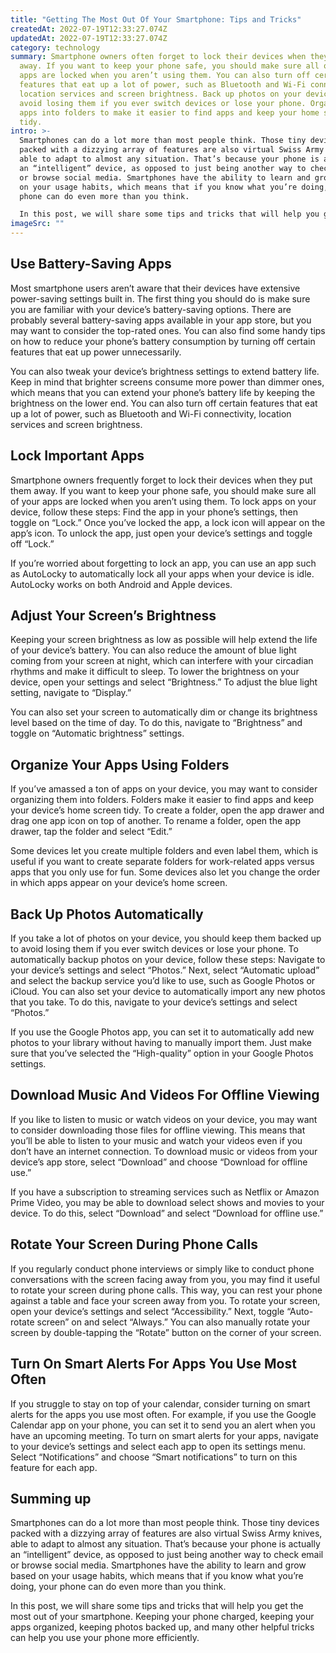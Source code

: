 ```yaml
---
title: "Getting The Most Out Of Your Smartphone: Tips and Tricks"
createdAt: 2022-07-19T12:33:27.074Z
updatedAt: 2022-07-19T12:33:27.074Z
category: technology
summary: Smartphone owners often forget to lock their devices when they put them
  away. If you want to keep your phone safe, you should make sure all of your
  apps are locked when you aren’t using them. You can also turn off certain
  features that eat up a lot of power, such as Bluetooth and Wi-Fi connectivity,
  location services and screen brightness. Back up photos on your device to
  avoid losing them if you ever switch devices or lose your phone. Organize your
  apps into folders to make it easier to find apps and keep your home screen
  tidy.
intro: >-
  Smartphones can do a lot more than most people think. Those tiny devices
  packed with a dizzying array of features are also virtual Swiss Army knives,
  able to adapt to almost any situation. That’s because your phone is actually
  an “intelligent” device, as opposed to just being another way to check email
  or browse social media. Smartphones have the ability to learn and grow based
  on your usage habits, which means that if you know what you’re doing, your
  phone can do even more than you think. 

  In this post, we will share some tips and tricks that will help you get the most out of your smartphone. Keeping reading for useful advice on how to use your smartphone more efficiently, how to store photos properly so they take up less space on your device, how to download apps that won’t chew up memory unnecessarily and many other helpful tricks you didn’t know about!
imageSrc: ""
---
```


## Use Battery-Saving Apps

Most smartphone users aren’t aware that their devices have extensive power-saving settings built in. The first thing you should do is make sure you are familiar with your device’s battery-saving options. There are probably several battery-saving apps available in your app store, but you may want to consider the top-rated ones. You can also find some handy tips on how to reduce your phone’s battery consumption by turning off certain features that eat up power unnecessarily.

You can also tweak your device’s brightness settings to extend battery life. Keep in mind that brighter screens consume more power than dimmer ones, which means that you can extend your phone’s battery life by keeping the brightness on the lower end. You can also turn off certain features that eat up a lot of power, such as Bluetooth and Wi-Fi connectivity, location services and screen brightness.

## Lock Important Apps

Smartphone owners frequently forget to lock their devices when they put them away. If you want to keep your phone safe, you should make sure all of your apps are locked when you aren’t using them. To lock apps on your device, follow these steps: Find the app in your phone’s settings, then toggle on “Lock.” Once you’ve locked the app, a lock icon will appear on the app’s icon. To unlock the app, just open your device’s settings and toggle off “Lock.”

If you’re worried about forgetting to lock an app, you can use an app such as AutoLocky to automatically lock all your apps when your device is idle. AutoLocky works on both Android and Apple devices.

## Adjust Your Screen’s Brightness

Keeping your screen brightness as low as possible will help extend the life of your device’s battery. You can also reduce the amount of blue light coming from your screen at night, which can interfere with your circadian rhythms and make it difficult to sleep. To lower the brightness on your device, open your settings and select “Brightness.” To adjust the blue light setting, navigate to “Display.”

You can also set your screen to automatically dim or change its brightness level based on the time of day. To do this, navigate to “Brightness” and toggle on “Automatic brightness” settings.

## Organize Your Apps Using Folders

If you’ve amassed a ton of apps on your device, you may want to consider organizing them into folders. Folders make it easier to find apps and keep your device’s home screen tidy. To create a folder, open the app drawer and drag one app icon on top of another. To rename a folder, open the app drawer, tap the folder and select “Edit.”

Some devices let you create multiple folders and even label them, which is useful if you want to create separate folders for work-related apps versus apps that you only use for fun. Some devices also let you change the order in which apps appear on your device’s home screen.

## Back Up Photos Automatically

If you take a lot of photos on your device, you should keep them backed up to avoid losing them if you ever switch devices or lose your phone. To automatically backup photos on your device, follow these steps: Navigate to your device’s settings and select “Photos.” Next, select “Automatic upload” and select the backup service you’d like to use, such as Google Photos or iCloud. You can also set your device to automatically import any new photos that you take. To do this, navigate to your device’s settings and select “Photos.”

If you use the Google Photos app, you can set it to automatically add new photos to your library without having to manually import them. Just make sure that you’ve selected the “High-quality” option in your Google Photos settings.

## Download Music And Videos For Offline Viewing

If you like to listen to music or watch videos on your device, you may want to consider downloading those files for offline viewing. This means that you’ll be able to listen to your music and watch your videos even if you don’t have an internet connection. To download music or videos from your device’s app store, select “Download” and choose “Download for offline use.”

If you have a subscription to streaming services such as Netflix or Amazon Prime Video, you may be able to download select shows and movies to your device. To do this, select “Download” and select “Download for offline use.”

## Rotate Your Screen During Phone Calls

If you regularly conduct phone interviews or simply like to conduct phone conversations with the screen facing away from you, you may find it useful to rotate your screen during phone calls. This way, you can rest your phone against a table and face your screen away from you. To rotate your screen, open your device’s settings and select “Accessibility.” Next, toggle “Auto-rotate screen” on and select “Always.” You can also manually rotate your screen by double-tapping the “Rotate” button on the corner of your screen.

## Turn On Smart Alerts For Apps You Use Most Often

If you struggle to stay on top of your calendar, consider turning on smart alerts for the apps you use most often. For example, if you use the Google Calendar app on your phone, you can set it to send you an alert when you have an upcoming meeting. To turn on smart alerts for your apps, navigate to your device’s settings and select each app to open its settings menu. Select “Notifications” and choose “Smart notifications” to turn on this feature for each app.

## Summing up

Smartphones can do a lot more than most people think. Those tiny devices packed with a dizzying array of features are also virtual Swiss Army knives, able to adapt to almost any situation. That’s because your phone is actually an “intelligent” device, as opposed to just being another way to check email or browse social media. Smartphones have the ability to learn and grow based on your usage habits, which means that if you know what you’re doing, your phone can do even more than you think.

In this post, we will share some tips and tricks that will help you get the most out of your smartphone. Keeping your phone charged, keeping your apps organized, keeping photos backed up, and many other helpful tricks can help you use your phone more efficiently.
